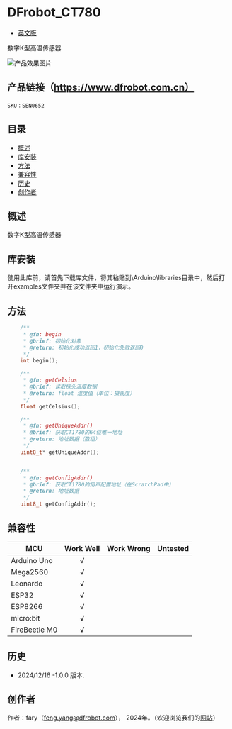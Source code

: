 # DFrobot_CT780
- [英文版](./README.md)

数字K型高温传感器

![产品效果图片](./resources/images/CT780.png)


## 产品链接（https://www.dfrobot.com.cn）

    SKU：SEN0652

## 目录

  * [概述](#概述)
  * [库安装](#库安装)
  * [方法](#方法)
  * [兼容性](#兼容性)
  * [历史](#历史)
  * [创作者](#创作者)

## 概述

数字K型高温传感器

## 库安装

使用此库前，请首先下载库文件，将其粘贴到\Arduino\libraries目录中，然后打开examples文件夹并在该文件夹中运行演示。

## 方法

```C++
	/**
	 * @fn: begin
	 * @brief: 初始化对象
	 * @return: 初始化成功返回1，初始化失败返回0
	 */
	int begin();

	/**
	 * @fn: getCelsius
	 * @brief: 读取探头温度数据
	 * @return: float 温度值（单位：摄⽒度）
	 */
	float getCelsius();

	/**
	 * @fn: getUniqueAddr()
	 * @brief: 获取CT1780的64位唯⼀地址
	 * @return: 地址数据（数组）
	 */
	uint8_t* getUniqueAddr();


	/**
	 * @fn: getConfigAddr()
	 * @brief: 获取CT1780的⽤⼾配置地址（在ScratchPad中）
	 * @return: 地址数据
	 */
	uint8_t getConfigAddr();
```
## 兼容性
MCU                | Work Well    | Work Wrong   |   Untested   |
------------------ | :----------: | :----------: | :----------: | 
Arduino Uno        |      √       |              |              |
Mega2560           |      √       |              |              |
Leonardo           |      √       |              |              |
ESP32              |      √       |              |              |
ESP8266            |      √       |              |              |
micro:bit          |      √       |              |              |
FireBeetle M0      |      √       |              |              |

## 历史

- 2024/12/16 -1.0.0 版本.

## 创作者

作者：fary（feng.yang@dfrobot.com）， 2024年。（欢迎浏览我们的[网站](https://www.dfrobot.com/)）





